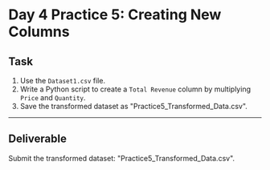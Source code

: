 # Day 4 Practice 5: Creating New Columns

## Task
1. Use the `Dataset1.csv` file.
2. Write a Python script to create a `Total Revenue` column by multiplying `Price` and `Quantity`.
3. Save the transformed dataset as "Practice5_Transformed_Data.csv".

---

## Deliverable
Submit the transformed dataset: "Practice5_Transformed_Data.csv".